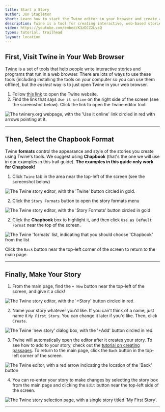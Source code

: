 ```yaml
---
title: Start a Story
author: Jon Stapleton
short: Learn how to start the Twine editor in your browser and create a new story.
description: Twine is a tool for creating interactive, web-based stories. This tutorial shows you how to open the Twine editor and start a new story using the Chapbook format (our recommended starting point).
video: https://youtube.com/embed/K3zDCZ2LvsQ
types: tutorial, trailhead
layout: location
---
```


## First, Visit Twine in Your Web Browser

[Twine](https://twinery.org/) is a set of tools that help people write interactive stories and programs that run in a web browser. There are lots of ways to use these tools (including installing the tools on your computer so you can use them offline), but the *easiest* way is to just open Twine in your web browser.

1. Follow [this link](https://twinery.org/) to open the Twine website.
2. Find the link that says `Use it online` on the right side of the screen (see the screenshot below). Click the link to open the Twine editor tool.

![The twinery.org webpage, with the 'Use it online' link circled in red with arrows pointing at it.](/twine-home.png "Find the 'Use it online' link on twinery.org")

----

## Then, Select the Chapbook Format

Twine **formats** control the appearance and style of the stories you create using Twine's tools. We suggest using **Chapbook** (that's the one we will use in our examples in this trail guide). **The examples in this guide only work for Chapbook!**

1. Click `Twine` tab in the area near the top-left of the screen (see the screenshot below)

![The Twine story editor, with the 'Twine' button circled in gold.](/twine-format.png "Find the 'formats' button")

2. Click the `Story Formats` button to open the story formats menu

![The Twine story editor, with the 'Story Formats' button circled in gold](/twine-format-button.png)

2. Click the **Chapbook** box to highlight it, and then click `Use as Default Format` near the top of the screen.

![The Twine 'formats' list, indicating that you should choose 'Chapbook' from the list](/twine-chapbook.png "Choose 'Chapbook' and return to the main page")

Click the `Back` button near the top-left corner of the screen to return to the main page.

----

## Finally, Make Your Story

1. From the main page, find the `+ New` button near the top-left of the screen, and give it a click!

![The Twine story editor, with the '+Story' button circled in red.](/twine-new-story.png "Click the 'New Story' button")

2. Name your story whatever you'd like. If you can't think of a name, just name it `My First Story`. You can change it later if you'd like. Then, click `Create`.

![The Twine 'new story' dialog box, with the '+Add' button circled in red.](/twine-add-story.png "Click the 'Add' button")

3. Twine will automatically open the editor after it creates your story. To see how to add to your story, check out the [tutorial on creating passages](/locations/create-passage). To return to the main page, click the `Back` button in the top-left corner of the screen.

![The Twine editor, with a red arrow indicating the location of the 'Back' button](/twine-go-home.png "Return the main page by clicking the 'Back' button")

4. You can re-enter your story to make changes by selecting the story box from the main page and clicking the `Edit` button near the top-left side of the screen.

![The Twine story selection page, with a single story titled 'My First Story'.](/twine-select-story.png "Edit your story by clicking on it from the home page.")

----